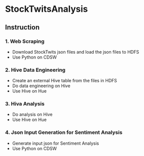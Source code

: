 # StockTwitsAnalysis

## Instruction

### 1. Web Scraping
* Download StockTwits json files and load the json files to HDFS
* Use Python on CDSW

### 2. Hive Data Engineering
* Create an external Hive table from the files in HDFS
* Do data engineering on Hive
* Use Hive on Hue

### 3. Hiva Analysis
* Do analysis on Hive
* Use Hive on Hue

### 4. Json Input Generation for Sentiment Analysis
* Generate input json for Sentiment Analysis
* Use Python on CDSW
